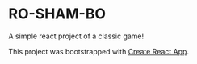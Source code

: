 # RO-SHAM-BO

A simple react project of a classic game!

This project was bootstrapped with [Create React App](https://github.com/facebook/create-react-app).
